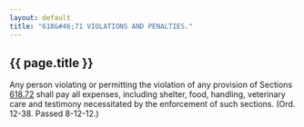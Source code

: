 ```yaml
---
layout: default 
title: "618&#46;71 VIOLATIONS AND PENALTIES."
---
```


{{ page.title }}
----------------

Any person violating or permitting the violation of any provision of
Sections [618.72](2cae7fea.html) shall pay all expenses, including
shelter, food, handling, veterinary care and testimony necessitated by
the enforcement of such sections. (Ord. 12-38. Passed 8-12-12.)
